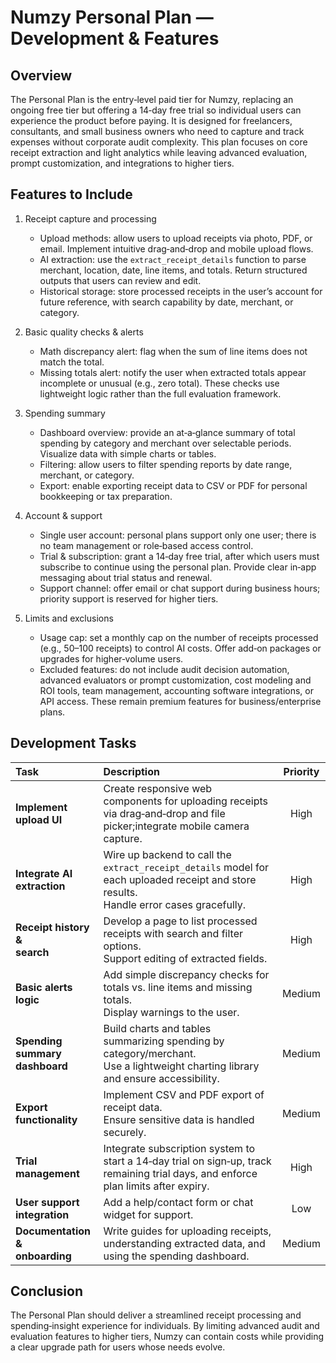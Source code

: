 # Numzy Personal Plan — Development & Features

## Overview

The Personal Plan is the entry‑level paid tier for Numzy, replacing an ongoing free tier but offering a 14‑day free trial so individual users can experience the product before paying. It is designed for freelancers, consultants, and small business owners who need to capture and track expenses without corporate audit complexity. This plan focuses on core receipt extraction and light analytics while leaving advanced evaluation, prompt customization, and integrations to higher tiers.

## Features to Include

1. Receipt capture and processing

   - Upload methods: allow users to upload receipts via photo, PDF, or email. Implement intuitive drag‑and‑drop and mobile upload flows.
   - AI extraction: use the `extract_receipt_details` function to parse merchant, location, date, line items, and totals. Return structured outputs that users can review and edit.
   - Historical storage: store processed receipts in the user’s account for future reference, with search capability by date, merchant, or category.

2. Basic quality checks & alerts

   - Math discrepancy alert: flag when the sum of line items does not match the total.
   - Missing totals alert: notify the user when extracted totals appear incomplete or unusual (e.g., zero total). These checks use lightweight logic rather than the full evaluation framework.

3. Spending summary

   - Dashboard overview: provide an at‑a‑glance summary of total spending by category and merchant over selectable periods. Visualize data with simple charts or tables.
   - Filtering: allow users to filter spending reports by date range, merchant, or category.
   - Export: enable exporting receipt data to CSV or PDF for personal bookkeeping or tax preparation.

4. Account & support

   - Single user account: personal plans support only one user; there is no team management or role‑based access control.
   - Trial & subscription: grant a 14‑day free trial, after which users must subscribe to continue using the personal plan. Provide clear in‑app messaging about trial status and renewal.
   - Support channel: offer email or chat support during business hours; priority support is reserved for higher tiers.

5. Limits and exclusions
   - Usage cap: set a monthly cap on the number of receipts processed (e.g., 50–100 receipts) to control AI costs. Offer add‑on packages or upgrades for higher‑volume users.
   - Excluded features: do not include audit decision automation, advanced evaluators or prompt customization, cost modeling and ROI tools, team management, accounting software integrations, or API access. These remain premium features for business/enterprise plans.

## Development Tasks

<!-- markdownlint-disable MD033 -->

| Task                              | Description                                                                                                                                | Priority |
| :-------------------------------- | :----------------------------------------------------------------------------------------------------------------------------------------- | :------: |
| **Implement upload UI**           | Create responsive web components for uploading receipts via drag‑and‑drop and file picker;integrate mobile camera capture.                 |   High   |
| **Integrate AI<br>extraction**    | Wire up backend to call the `extract_receipt_details` model for each uploaded receipt and store results.<br>Handle error cases gracefully. |   High   |
| **Receipt history &<br>search**   | Develop a page to list processed receipts with search and filter options.<br>Support editing of extracted fields.                          |   High   |
| **Basic alerts logic**            | Add simple discrepancy checks for totals vs. line items and missing totals.<br>Display warnings to the user.                               |  Medium  |
| **Spending summary<br>dashboard** | Build charts and tables summarizing spending by category/merchant.<br>Use a lightweight charting library and ensure accessibility.         |  Medium  |
| **Export functionality**          | Implement CSV and PDF export of receipt data.<br>Ensure sensitive data is handled securely.                                                |  Medium  |
| **Trial management**              | Integrate subscription system to start a 14‑day trial on sign‑up, track remaining trial days, and enforce plan limits after expiry.        |   High   |
| **User support<br>integration**   | Add a help/contact form or chat widget for support.                                                                                        |   Low    |
| **Documentation &<br>onboarding** | Write guides for uploading receipts, understanding extracted data, and using the spending dashboard.                                       |  Medium  |

<!-- markdownlint-enable MD033 -->

## Conclusion

The Personal Plan should deliver a streamlined receipt processing and spending‑insight experience for individuals. By limiting advanced audit and evaluation features to higher tiers, Numzy can contain costs while providing a clear upgrade path for users whose needs evolve.

